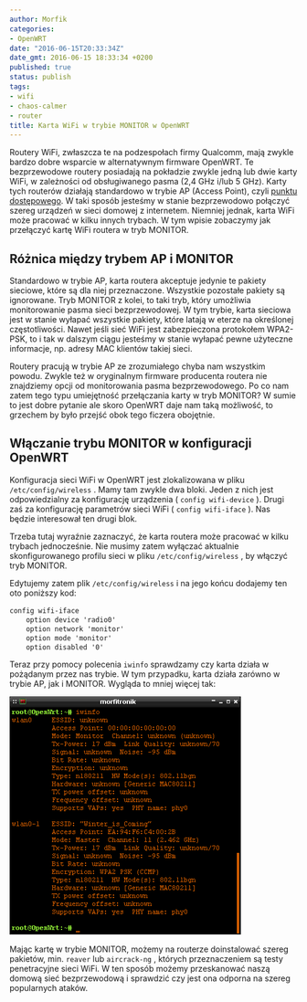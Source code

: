 ```yaml
---
author: Morfik
categories:
- OpenWRT
date: "2016-06-15T20:33:34Z"
date_gmt: 2016-06-15 18:33:34 +0200
published: true
status: publish
tags:
- wifi
- chaos-calmer
- router
title: Karta WiFi w trybie MONITOR w OpenWRT
---
```


Routery WiFi, zwłaszcza te na podzespołach firmy Qualcomm, mają zwykle bardzo dobre wsparcie w
alternatywnym firmware OpenWRT. Te bezprzewodowe routery posiadają na pokładzie zwykle jedną lub
dwie karty WiFi, w zależności od obsługiwanego pasma (2,4 GHz i/lub 5 GHz). Karty tych routerów
działają standardowo w trybie AP (Access Point), czyli [punktu dostępowego][1]. W taki sposób
jesteśmy w stanie bezprzewodowo połączyć szereg urządzeń w sieci domowej z internetem. Niemniej
jednak, karta WiFi może pracować w kilku innych trybach. W tym wpisie zobaczymy jak przełączyć
kartę WiFi routera w tryb MONITOR.

<!--more-->
## Różnica między trybem AP i MONITOR

Standardowo w trybie AP, karta routera akceptuje jedynie te pakiety sieciowe, które są dla niej
przeznaczone. Wszystkie pozostałe pakiety są ignorowane. Tryb MONITOR z kolei, to taki tryb, który
umożliwia monitorowanie pasma sieci bezprzewodowej. W tym trybie, karta sieciowa jest w stanie
wyłapać wszystkie pakiety, które latają w eterze na określonej częstotliwości. Nawet jeśli sieć
WiFi jest zabezpieczona protokołem WPA2-PSK, to i tak w dalszym ciągu jesteśmy w stanie wyłapać
pewne użyteczne informacje, np. adresy MAC klientów takiej sieci.

Routery pracują w trybie AP ze zrozumiałego chyba nam wszystkim powodu. Zwykle też w oryginalnym
firmware producenta routera nie znajdziemy opcji od monitorowania pasma bezprzewodowego. Po co nam
zatem tego typu umiejętność przełączania karty w tryb MONITOR? W sumie to jest dobre pytanie ale
skoro OpenWRT daje nam taką możliwość, to grzechem by było przejść obok tego ficzera obojętnie.

## Włączanie trybu MONITOR w konfiguracji OpenWRT

Konfiguracja sieci WiFi w OpenWRT jest zlokalizowana w pliku `/etc/config/wireless` . Mamy tam
zwykle dwa bloki. Jeden z nich jest odpowiedzialny za konfigurację urządzenia ( `config wifi-device`
). Drugi zaś za konfigurację parametrów sieci WiFi ( `config wifi-iface` ). Nas będzie interesował
ten drugi blok.

Trzeba tutaj wyraźnie zaznaczyć, że karta routera może pracować w kilku trybach jednocześnie. Nie
musimy zatem wyłączać aktualnie skonfigurowanego profilu sieci w pliku `/etc/config/wireless` , by
włączyć tryb MONITOR.

Edytujemy zatem plik `/etc/config/wireless` i na jego końcu dodajemy ten oto poniższy kod:

    config wifi-iface
        option device 'radio0'
        option network 'monitor'
        option mode 'monitor'
        option disabled '0'

Teraz przy pomocy polecenia `iwinfo` sprawdzamy czy karta działa w pożądanym przez nas trybie. W tym
przypadku, karta działa zarówno w trybie AP, jak i MONITOR. Wygląda to mniej więcej tak:

![](/img/2016/06/1.openwrt-router-wifi-monitor-mode-tryb.png#big)

Mając kartę w trybie MONITOR, możemy na routerze doinstalować szereg pakietów, min. `reaver` lub
`aircrack-ng` , których przeznaczeniem są testy penetracyjne sieci WiFi. W ten sposób możemy
przeskanować naszą domową sieć bezprzewodową i sprawdzić czy jest ona odporna na szereg popularnych
ataków.

[1]: https://pl.wikipedia.org/wiki/Punkt_dost%C4%99pu
